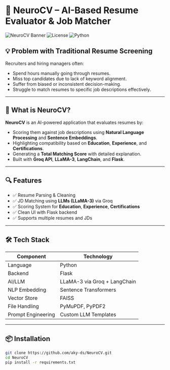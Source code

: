 # 🧠 NeuroCV – AI-Based Resume Evaluator & Job Matcher

![NeuroCV Banner](https://img.shields.io/badge/AI-Powered-blue) ![License](https://img.shields.io/github/license/aky-ds/NeuroCV) ![Python](https://img.shields.io/badge/Made%20with-Python-blue)

## 💡 Problem with Traditional Resume Screening

Recruiters and hiring managers often:
- Spend hours manually going through resumes.
- Miss top candidates due to lack of keyword alignment.
- Suffer from biased or inconsistent decision-making.
- Struggle to match resumes to specific job descriptions effectively.

---

## 🚀 What is NeuroCV?

**NeuroCV** is an AI-powered application that evaluates resumes by:
- Scoring them against job descriptions using **Natural Language Processing** and **Sentence Embeddings**.
- Highlighting compatibility based on **Education**, **Experience**, and **Certifications**.
- Generating a **Total Matching Score** with detailed explanation.
- Built with **Groq API**, **LLaMA-3**, **LangChain**, and **Flask**.

---

## 🔍 Features

- ✅ Resume Parsing & Cleaning  
- ✅ JD Matching using **LLMs (LLaMA-3)** via Groq  
- ✅ Scoring System for **Education**, **Experience**, **Certifications**  
- ✅ Clean UI with Flask backend  
- ✅ Supports multiple resumes and JDs

---

## 🛠️ Tech Stack

| Component           | Technology                  |
|---------------------|-----------------------------|
| Language            | Python                      |
| Backend             | Flask                       |
| AI/LLM              | LLaMA-3 via Groq + LangChain|
| NLP Embedding       | Sentence Transformers       |
| Vector Store        | FAISS                       |
| File Handling       | PyMuPDF, PyPDF2             |
| Prompt Engineering  | Custom LLM Templates        |

---

## 📦 Installation

```bash
git clone https://github.com/aky-ds/NeuroCV.git
cd NeuroCV
pip install -r requirements.txt
